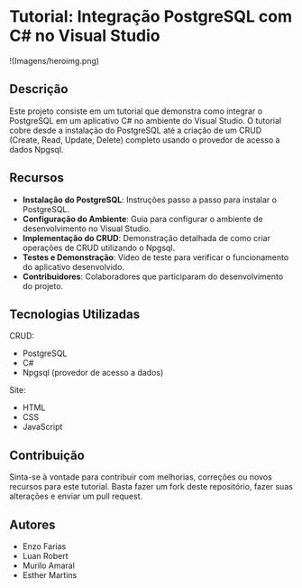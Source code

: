 # Tutorial: Integração PostgreSQL com C# no Visual Studio

!(Imagens/heroimg.png)

## Descrição

Este projeto consiste em um tutorial que demonstra como integrar o PostgreSQL em um aplicativo C# no ambiente do Visual Studio. O tutorial cobre desde a instalação do PostgreSQL até a criação de um CRUD (Create, Read, Update, Delete) completo usando o provedor de acesso a dados Npgsql.

## Recursos

- **Instalação do PostgreSQL**: Instruções passo a passo para instalar o PostgreSQL.
- **Configuração do Ambiente**: Guia para configurar o ambiente de desenvolvimento no Visual Studio.
- **Implementação do CRUD**: Demonstração detalhada de como criar operações de CRUD utilizando o Npgsql.
- **Testes e Demonstração**: Vídeo de teste para verificar o funcionamento do aplicativo desenvolvido.
- **Contribuidores**: Colaboradores que participaram do desenvolvimento do projeto.

## Tecnologias Utilizadas

CRUD:
- PostgreSQL
- C#
- Npgsql (provedor de acesso a dados)

Site:
- HTML
- CSS
- JavaScript

## Contribuição

Sinta-se à vontade para contribuir com melhorias, correções ou novos recursos para este tutorial. Basta fazer um fork deste repositório, fazer suas alterações e enviar um pull request.

## Autores

- Enzo Farias
- Luan Robert
- Murilo Amaral
- Esther Martins
